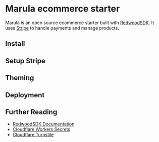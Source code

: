 # Marula ecommerce starter

Marula is an open source ecommerce starter built with [RedwoodSDK](https://docs.rwsdk.com/). It uses [Stripe](https://stripe.com) to handle payments and manage products.

## Install

## Setup Stripe

## Theming

## Deployment

## Further Reading

- [RedwoodSDK Documentation](https://docs.rwsdk.com/)
- [Cloudflare Workers Secrets](https://developers.cloudflare.com/workers/runtime-apis/secrets/)
- [Cloudflare Turnstile](https://developers.cloudflare.com/turnstile/)
